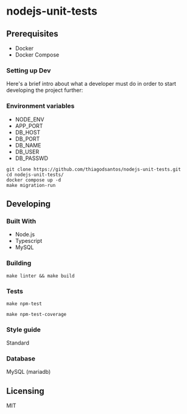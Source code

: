 # nodejs-unit-tests

## Prerequisites

- Docker
- Docker Compose

### Setting up Dev

Here's a brief intro about what a developer must do in order to start developing
the project further:

### Environment variables

- NODE_ENV
- APP_PORT
- DB_HOST
- DB_PORT
- DB_NAME
- DB_USER
- DB_PASSWD

```shell
git clone https://github.com/thiagodsantos/nodejs-unit-tests.git
cd nodejs-unit-tests/
docker compose up -d
make migration-run
```

## Developing

### Built With
- Node.js
- Typescript
- MySQL

### Building

```shell
make linter && make build
```

### Tests

```shell
make npm-test
```

```shell
make npm-test-coverage
```

### Style guide

Standard

### Database

MySQL (mariadb)

## Licensing

MIT

